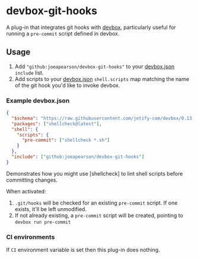 # devbox-git-hooks

A plug-in that integrates git hooks with [devbox], particularly useful for running a `pre-commit` script defined in
devbox.

## Usage

1. Add `"github:joeapearson/devbox-git-hooks"` to your [devbox.json] `include` list.
2. Add scripts to your [devbox.json] `shell.scripts` map matching the name of the git hook you'd like to invoke devbox.

### Example devbox.json

```json
{
  "$schema": "https://raw.githubusercontent.com/jetify-com/devbox/0.13.7/.schema/devbox.schema.json",
  "packages": ["shellcheck@latest"],
  "shell": {
    "scripts": {
      "pre-commit": ["shellcheck *.sh"]
    }
  },
  "include": ["github:joeapearson/devbox-git-hooks"]
}
```

Demonstrates how you might use [shellcheck] to lint shell scripts before committing changes.

When activated:

1. `.git/hooks` will be checked for an existing `pre-commit` script. If one exists, it'll be left unmodified.
2. If not already existing, a `pre-commit` script will be created, pointing to `devbox run pre-commit`

### CI environments

If `CI` environment variable is set then this plug-in does nothing.

[devbox]: https://www.jetify.com/docs/devbox
[devbox.json]: https://www.jetify.com/docs/devbox/configuration/
